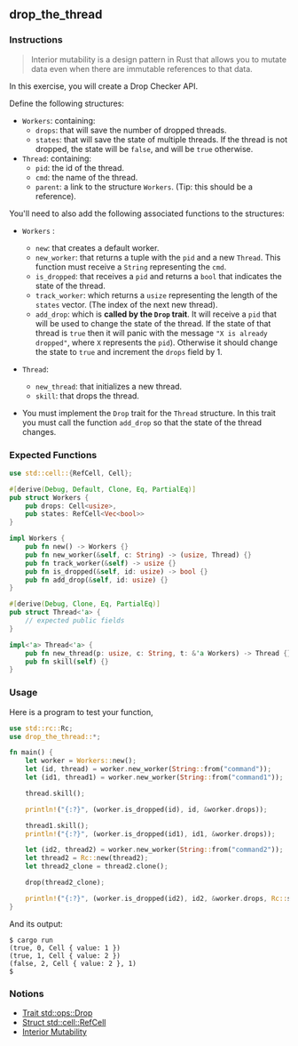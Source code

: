 ## drop_the_thread

### Instructions

> Interior mutability is a design pattern in Rust that allows you to mutate data even when there are immutable references to that data.

In this exercise, you will create a Drop Checker API.

Define the following structures:


- `Workers`: containing:
  - `drops`: that will save the number of dropped threads.
  - `states`: that will save the state of multiple threads. If the thread is not dropped, the state will be `false`, and will be `true` otherwise.
- `Thread`: containing:
  - `pid`: the id of the thread.
  - `cmd`: the name of the thread.
  - `parent`: a link to the structure `Workers`. (Tip: this should be a reference).

You'll need to also add the following associated functions to the structures:

- `Workers` :
  - `new`: that creates a default worker.
  - `new_worker`: that returns a tuple with the `pid` and a new `Thread`. This function must receive a `String` representing the `cmd`.
  - `is_dropped`: that receives a `pid` and returns a `bool` that indicates the state of the thread.
  - `track_worker`: which returns a `usize` representing the length of the `states` vector. (The index of the next new thread).
  - `add_drop`: which is **called by the `Drop` trait**. It will receive a `pid` that will be used to change the state of the thread. If the state of that thread is `true` then it will panic with the message `"X is already dropped"`, where `X` represents the `pid`). Otherwise it should change the state to `true` and increment the `drops` field by 1.

- `Thread`:
  - `new_thread`: that initializes a new thread.
  - `skill`: that drops the thread.

- You must implement the `Drop` trait for the `Thread` structure. In this trait you must call the function `add_drop` so that the state of the thread changes.

### Expected Functions

```rust
use std::cell::{RefCell, Cell};

#[derive(Debug, Default, Clone, Eq, PartialEq)]
pub struct Workers {
    pub drops: Cell<usize>,
    pub states: RefCell<Vec<bool>>
}

impl Workers {
    pub fn new() -> Workers {}
    pub fn new_worker(&self, c: String) -> (usize, Thread) {}
    pub fn track_worker(&self) -> usize {}
    pub fn is_dropped(&self, id: usize) -> bool {}
    pub fn add_drop(&self, id: usize) {}
}

#[derive(Debug, Clone, Eq, PartialEq)]
pub struct Thread<'a> {
    // expected public fields
}

impl<'a> Thread<'a> {
    pub fn new_thread(p: usize, c: String, t: &'a Workers) -> Thread {}
    pub fn skill(self) {}
}
```

### Usage

Here is a program to test your function,

```rust
use std::rc::Rc;
use drop_the_thread::*;

fn main() {
    let worker = Workers::new();
    let (id, thread) = worker.new_worker(String::from("command"));
    let (id1, thread1) = worker.new_worker(String::from("command1"));

    thread.skill();

    println!("{:?}", (worker.is_dropped(id), id, &worker.drops));

    thread1.skill();
    println!("{:?}", (worker.is_dropped(id1), id1, &worker.drops));

    let (id2, thread2) = worker.new_worker(String::from("command2"));
    let thread2 = Rc::new(thread2);
    let thread2_clone = thread2.clone();

    drop(thread2_clone);

    println!("{:?}", (worker.is_dropped(id2), id2, &worker.drops, Rc::strong_count(&thread2)));
}
```

And its output:

```console
$ cargo run
(true, 0, Cell { value: 1 })
(true, 1, Cell { value: 2 })
(false, 2, Cell { value: 2 }, 1)
$
```

### Notions

- [Trait std::ops::Drop](https://doc.bccnsoft.com/docs/rust-1.36.0-docs-html/std/ops/trait.Drop.html)
- [Struct std::cell::RefCell](https://doc.rust-lang.org/std/cell/struct.RefCell.html)
- [Interior Mutability](https://doc.rust-lang.org/book/ch15-05-interior-mutability.html)

